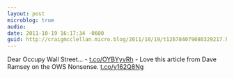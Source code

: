 ```yaml
---
layout: post
microblog: true
audio: 
date: 2011-10-19 16:17:34 -0600
guid: http://craigmcclellan.micro.blog/2011/10/19/t126784079080329217.html
---
```

Dear Occupy Wall Street... - [t.co/OYBYyvRh](http://t.co/OYBYyvRh) - Love this article from Dave Ramsey on the OWS Nonsense. [t.co/y162Q8Ng](http://t.co/y162Q8Ng)
